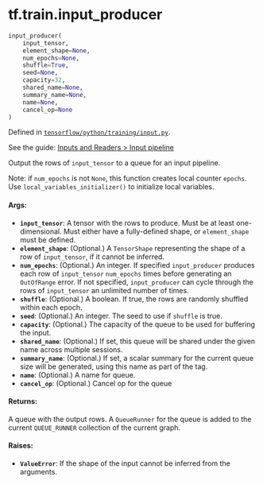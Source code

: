 <div itemscope itemtype="http://developers.google.com/ReferenceObject">
<meta itemprop="name" content="tf.train.input_producer" />
</div>

# tf.train.input_producer

``` python
input_producer(
    input_tensor,
    element_shape=None,
    num_epochs=None,
    shuffle=True,
    seed=None,
    capacity=32,
    shared_name=None,
    summary_name=None,
    name=None,
    cancel_op=None
)
```



Defined in [`tensorflow/python/training/input.py`](https://www.tensorflow.org/code/tensorflow/python/training/input.py).

See the guide: [Inputs and Readers > Input pipeline](../../../../api_guides/python/io_ops.md#Input_pipeline)

Output the rows of `input_tensor` to a queue for an input pipeline.

Note: if `num_epochs` is not `None`, this function creates local counter
`epochs`. Use `local_variables_initializer()` to initialize local variables.

#### Args:

* <b>`input_tensor`</b>: A tensor with the rows to produce. Must be at least
    one-dimensional. Must either have a fully-defined shape, or
    `element_shape` must be defined.
* <b>`element_shape`</b>: (Optional.) A `TensorShape` representing the shape of a
    row of `input_tensor`, if it cannot be inferred.
* <b>`num_epochs`</b>: (Optional.) An integer. If specified `input_producer` produces
    each row of `input_tensor` `num_epochs` times before generating an
    `OutOfRange` error. If not specified, `input_producer` can cycle through
    the rows of `input_tensor` an unlimited number of times.
* <b>`shuffle`</b>: (Optional.) A boolean. If true, the rows are randomly shuffled
    within each epoch.
* <b>`seed`</b>: (Optional.) An integer. The seed to use if `shuffle` is true.
* <b>`capacity`</b>: (Optional.) The capacity of the queue to be used for buffering
    the input.
* <b>`shared_name`</b>: (Optional.) If set, this queue will be shared under the given
    name across multiple sessions.
* <b>`summary_name`</b>: (Optional.) If set, a scalar summary for the current queue
    size will be generated, using this name as part of the tag.
* <b>`name`</b>: (Optional.) A name for queue.
* <b>`cancel_op`</b>: (Optional.) Cancel op for the queue


#### Returns:

  A queue with the output rows.  A `QueueRunner` for the queue is
  added to the current `QUEUE_RUNNER` collection of the current
  graph.


#### Raises:

* <b>`ValueError`</b>: If the shape of the input cannot be inferred from the arguments.